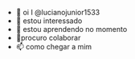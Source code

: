 - 👋 oi  I @lucianojunior1533
- 👀 estou interessado
- 🌱 estou aprendendo no momento
- 💞procuro colaborar
- 📫 como chegar a mim

<!---
lucianojunior1533/lucianojunior1533 is a ✨ special ✨ repository because its `README.md` (this file) appears on your GitHub profile.
You can click the Preview link to take a look at your changes.
--->
